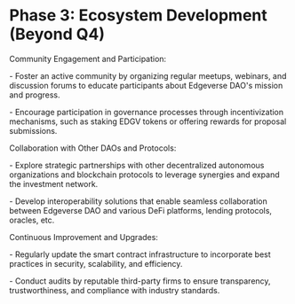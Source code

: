 # Phase 3: Ecosystem Development (Beyond Q4)

Community Engagement and Participation:

\- Foster an active community by organizing regular meetups, webinars, and discussion forums to educate participants about Edgeverse DAO's mission and progress.

\- Encourage participation in governance processes through incentivization mechanisms, such as staking EDGV tokens or offering rewards for proposal submissions.

Collaboration with Other DAOs and Protocols:

\- Explore strategic partnerships with other decentralized autonomous organizations and blockchain protocols to leverage synergies and expand the investment network.

\- Develop interoperability solutions that enable seamless collaboration between Edgeverse DAO and various DeFi platforms, lending protocols, oracles, etc.

Continuous Improvement and Upgrades:

\- Regularly update the smart contract infrastructure to incorporate best practices in security, scalability, and efficiency.

\- Conduct audits by reputable third-party firms to ensure transparency, trustworthiness, and compliance with industry standards.

